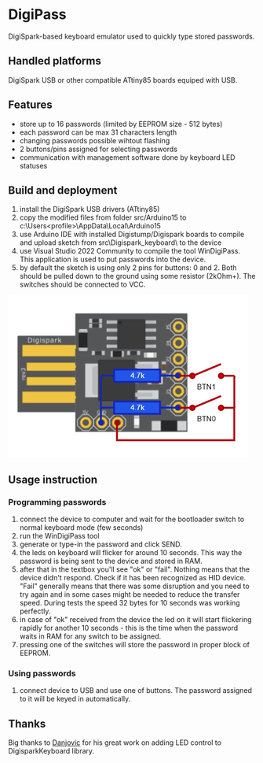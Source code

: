 # DigiPass

DigiSpark-based keyboard emulator used to quickly type stored passwords.

## Handled platforms

DigiSpark USB or other compatible ATtiny85 boards equiped with USB.

## Features

- store up to 16 passwords (limited by EEPROM size - 512 bytes)
- each password can be max 31 characters length
- changing passwords possible wihtout flashing
- 2 buttons/pins assigned for selecting passwords
- communication with management software done by keyboard LED statuses

## Build and deployment

1. install the DigiSpark USB drivers (ATtiny85)
2. copy the modified files from folder src/Arduino15 to c:\Users\<profile>\AppData\Local\Arduino15
3. use Arduino IDE with installed Digistump/Digispark boards to compile and upload sketch from src\Digispark_keyboard\ to the device
4. use Visual Studio 2022 Community to compile the tool WinDigiPass. This application is used to put passwords into the device.
5. by default the sketch is using only 2 pins for buttons: 0 and 2. Both should be pulled down to the ground using some resistor (2kOhm+). The switches should be connected to VCC.

![image](https://github.com/daniszewski/DigiPass/blob/main/images/DigiSpark1.png)

## Usage instruction

### Programming passwords

1. connect the device to computer and wait for the bootloader switch to normal keyboard mode (few seconds)
2. run the WinDigiPass tool
3. generate or type-in the password and click SEND. 
4. the leds on keyboard will flicker for around 10 seconds. This way the password is being sent to the device and stored in RAM.
5. after that in the textbox you'll see "ok" or "fail". Nothing means that the device didn't respond. Check if it has been recognized as HID device. "Fail" generally means that there was some disruption and you need to try again and in some cases might be needed to reduce the transfer speed. During tests the speed 32 bytes for 10 seconds was working perfectly.
6. in case of "ok" received from the device the led on it will start flickering rapidly for another 10 seconds - this is the time when the password waits in RAM for any switch to be assigned. 
7. pressing one of the switches will store the password in proper block of EEPROM.

### Using passwords

1. connect device to USB and use one of buttons. The password assigned to it will be keyed in automatically.

## Thanks

Big thanks to [Danjovic](https://github.com/Danjovic) for his great work on adding LED control to DigisparkKeyboard library.
